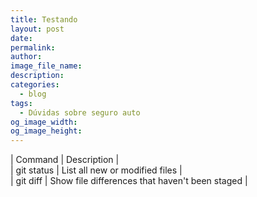 ```yaml
---
title: Testando
layout: post
date:
permalink:
author:
image_file_name:
description:
categories:
  - blog
tags:
  - Dúvidas sobre seguro auto
og_image_width:
og_image_height:
---
```


| Command | Description |<br>| git status | List all new or modified files |<br>| git diff | Show file differences that haven't been staged |